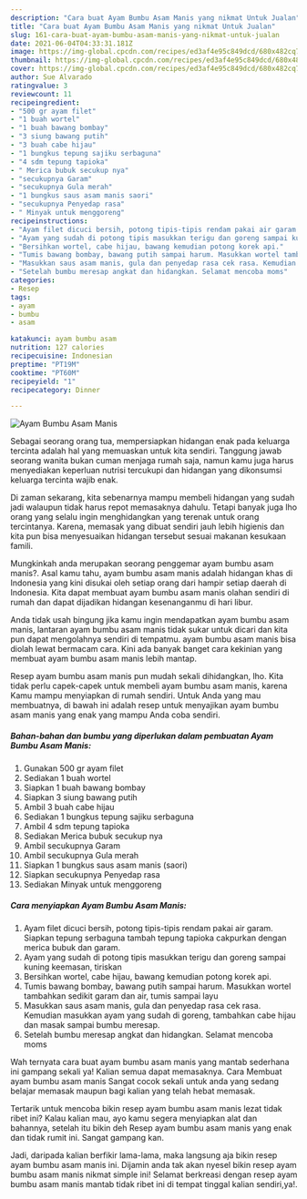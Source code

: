 ```yaml
---
description: "Cara buat Ayam Bumbu Asam Manis yang nikmat Untuk Jualan"
title: "Cara buat Ayam Bumbu Asam Manis yang nikmat Untuk Jualan"
slug: 161-cara-buat-ayam-bumbu-asam-manis-yang-nikmat-untuk-jualan
date: 2021-06-04T04:33:31.181Z
image: https://img-global.cpcdn.com/recipes/ed3af4e95c849dcd/680x482cq70/ayam-bumbu-asam-manis-foto-resep-utama.jpg
thumbnail: https://img-global.cpcdn.com/recipes/ed3af4e95c849dcd/680x482cq70/ayam-bumbu-asam-manis-foto-resep-utama.jpg
cover: https://img-global.cpcdn.com/recipes/ed3af4e95c849dcd/680x482cq70/ayam-bumbu-asam-manis-foto-resep-utama.jpg
author: Sue Alvarado
ratingvalue: 3
reviewcount: 11
recipeingredient:
- "500 gr ayam filet"
- "1 buah wortel"
- "1 buah bawang bombay"
- "3 siung bawang putih"
- "3 buah cabe hijau"
- "1 bungkus tepung sajiku serbaguna"
- "4 sdm tepung tapioka"
- " Merica bubuk secukup nya"
- "secukupnya Garam"
- "secukupnya Gula merah"
- "1 bungkus saus asam manis saori"
- "secukupnya Penyedap rasa"
- " Minyak untuk menggoreng"
recipeinstructions:
- "Ayam filet dicuci bersih, potong tipis-tipis rendam pakai air garam. Siapkan tepung serbaguna tambah tepung tapioka cakpurkan dengan merica bubuk dan garam."
- "Ayam yang sudah di potong tipis masukkan terigu dan goreng sampai kuning keemasan, tiriskan"
- "Bersihkan wortel, cabe hijau, bawang kemudian potong korek api."
- "Tumis bawang bombay, bawang putih sampai harum. Masukkan wortel tambahkan sedikit garam dan air, tumis sampai layu"
- "Masukkan saus asam manis, gula dan penyedap rasa cek rasa. Kemudian masukkan ayam yang sudah di goreng, tambahkan cabe hijau dan masak sampai bumbu meresap."
- "Setelah bumbu meresap angkat dan hidangkan. Selamat mencoba moms"
categories:
- Resep
tags:
- ayam
- bumbu
- asam

katakunci: ayam bumbu asam 
nutrition: 127 calories
recipecuisine: Indonesian
preptime: "PT19M"
cooktime: "PT60M"
recipeyield: "1"
recipecategory: Dinner

---
```



![Ayam Bumbu Asam Manis](https://img-global.cpcdn.com/recipes/ed3af4e95c849dcd/680x482cq70/ayam-bumbu-asam-manis-foto-resep-utama.jpg)

Sebagai seorang orang tua, mempersiapkan hidangan enak pada keluarga tercinta adalah hal yang memuaskan untuk kita sendiri. Tanggung jawab seorang  wanita bukan cuman menjaga rumah saja, namun kamu juga harus menyediakan keperluan nutrisi tercukupi dan hidangan yang dikonsumsi keluarga tercinta wajib enak.

Di zaman  sekarang, kita sebenarnya mampu membeli hidangan yang sudah jadi walaupun tidak harus repot memasaknya dahulu. Tetapi banyak juga lho orang yang selalu ingin menghidangkan yang terenak untuk orang tercintanya. Karena, memasak yang dibuat sendiri jauh lebih higienis dan kita pun bisa menyesuaikan hidangan tersebut sesuai makanan kesukaan famili. 



Mungkinkah anda merupakan seorang penggemar ayam bumbu asam manis?. Asal kamu tahu, ayam bumbu asam manis adalah hidangan khas di Indonesia yang kini disukai oleh setiap orang dari hampir setiap daerah di Indonesia. Kita dapat membuat ayam bumbu asam manis olahan sendiri di rumah dan dapat dijadikan hidangan kesenanganmu di hari libur.

Anda tidak usah bingung jika kamu ingin mendapatkan ayam bumbu asam manis, lantaran ayam bumbu asam manis tidak sukar untuk dicari dan kita pun dapat mengolahnya sendiri di tempatmu. ayam bumbu asam manis bisa diolah lewat bermacam cara. Kini ada banyak banget cara kekinian yang membuat ayam bumbu asam manis lebih mantap.

Resep ayam bumbu asam manis pun mudah sekali dihidangkan, lho. Kita tidak perlu capek-capek untuk membeli ayam bumbu asam manis, karena Kamu mampu menyiapkan di rumah sendiri. Untuk Anda yang mau membuatnya, di bawah ini adalah resep untuk menyajikan ayam bumbu asam manis yang enak yang mampu Anda coba sendiri.

<!--inarticleads1-->

##### Bahan-bahan dan bumbu yang diperlukan dalam pembuatan Ayam Bumbu Asam Manis:

1. Gunakan 500 gr ayam filet
1. Sediakan 1 buah wortel
1. Siapkan 1 buah bawang bombay
1. Siapkan 3 siung bawang putih
1. Ambil 3 buah cabe hijau
1. Sediakan 1 bungkus tepung sajiku serbaguna
1. Ambil 4 sdm tepung tapioka
1. Sediakan  Merica bubuk secukup nya
1. Ambil secukupnya Garam
1. Ambil secukupnya Gula merah
1. Siapkan 1 bungkus saus asam manis (saori)
1. Siapkan secukupnya Penyedap rasa
1. Sediakan  Minyak untuk menggoreng




<!--inarticleads2-->

##### Cara menyiapkan Ayam Bumbu Asam Manis:

1. Ayam filet dicuci bersih, potong tipis-tipis rendam pakai air garam. Siapkan tepung serbaguna tambah tepung tapioka cakpurkan dengan merica bubuk dan garam.
1. Ayam yang sudah di potong tipis masukkan terigu dan goreng sampai kuning keemasan, tiriskan
1. Bersihkan wortel, cabe hijau, bawang kemudian potong korek api.
1. Tumis bawang bombay, bawang putih sampai harum. Masukkan wortel tambahkan sedikit garam dan air, tumis sampai layu
1. Masukkan saus asam manis, gula dan penyedap rasa cek rasa. Kemudian masukkan ayam yang sudah di goreng, tambahkan cabe hijau dan masak sampai bumbu meresap.
1. Setelah bumbu meresap angkat dan hidangkan. Selamat mencoba moms




Wah ternyata cara buat ayam bumbu asam manis yang mantab sederhana ini gampang sekali ya! Kalian semua dapat memasaknya. Cara Membuat ayam bumbu asam manis Sangat cocok sekali untuk anda yang sedang belajar memasak maupun bagi kalian yang telah hebat memasak.

Tertarik untuk mencoba bikin resep ayam bumbu asam manis lezat tidak ribet ini? Kalau kalian mau, ayo kamu segera menyiapkan alat dan bahannya, setelah itu bikin deh Resep ayam bumbu asam manis yang enak dan tidak rumit ini. Sangat gampang kan. 

Jadi, daripada kalian berfikir lama-lama, maka langsung aja bikin resep ayam bumbu asam manis ini. Dijamin anda tak akan nyesel bikin resep ayam bumbu asam manis nikmat simple ini! Selamat berkreasi dengan resep ayam bumbu asam manis mantab tidak ribet ini di tempat tinggal kalian sendiri,ya!.

